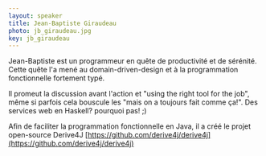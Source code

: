```yaml
---
layout: speaker
title: Jean-Baptiste Giraudeau
photo: jb_giraudeau.jpg
key: jb_giraudeau
---
```


Jean-Baptiste est un programmeur en quête de productivité et de sérénité. Cette quête l'a mené au domain-driven-design et à la programmation fonctionnelle fortement typé. 

Il promeut la discussion avant l'action et "using the right tool for the job", même si parfois cela bouscule les "mais on a toujours fait comme ça!". Des services web en Haskell? pourquoi pas! ;)

Afin de faciliter la programmation fonctionnelle en Java, il a créé le projet open-source Derive4J [https://github.com/derive4j/derive4j](https://github.com/derive4j/derive4j)